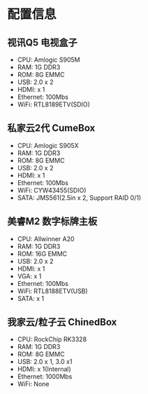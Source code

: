 # 配置信息
## 视讯Q5 电视盒子
- CPU: Amlogic S905M
- RAM: 1G DDR3
- ROM: 8G EMMC
- USB: 2.0 x 2
- HDMI: x 1
- Ethernet: 100Mbs
- WiFi: RTL8189ETV(SDIO)

## 私家云2代 CumeBox
- CPU: Amlogic S905X
- RAM: 1G DDR3
- ROM: 8G EMMC
- USB: 2.0 x 2
- HDMI: x 1
- Ethernet: 100Mbs
- WiFi: CYW43455(SDIO)
- SATA: JMS561(2.5in x 2, Support RAID 0/1)

## 美睿M2 数字标牌主板
- CPU: Allwinner A20
- RAM: 1G DDR3
- ROM: 16G EMMC
- USB: 2.0 x 2
- HDMI: x 1
- VGA: x 1
- Ethernet: 100Mbs
- WiFi: RTL8188ETV(USB)
- SATA: x 1

## 我家云/粒子云 ChinedBox
- CPU: RockChip RK3328
- RAM: 1G DDR3
- ROM: 8G EMMC
- USB: 2.0 x 1, 3.0 x1
- HDMI: x 1(Internal)
- Ethernet: 1000Mbs
- WiFi: None
